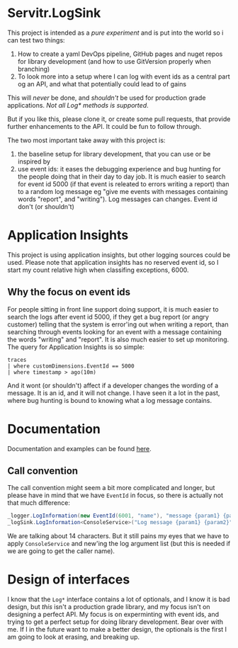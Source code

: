 # Servitr.LogSink
This project is intended as a _pure experiment_ and is put into the world so i can test two things:

1. How to create a yaml DevOps pipeline, GitHub pages and nuget repos for library development (and how to use GitVersion properly when branching)
2. To look more into a setup where I can log with event ids as a central part og an API, and what that potentially could lead to of gains

This will _never_ be done, and _shouldn't_ be used for production grade applications. _Not all Log* methods is supported_.

But if you like this, please clone it, or create some pull requests, that provide further enhancements to the API. It could be fun to follow through.

The two most important take away with this project is:

1. the baseline setup for library development, that you can use or be inspired by
2. use event ids: it eases the debugging experience and bug hunting for the people doing that in their day to day job. It is much easier to search for event id 5000 (if that event is releated to errors writing a report) than to a random log message eg "give me events with messages containing words "report", and "writing"). Log messages can changes. Event id don't (or shouldn't)

# Application Insights
This project is using application insights, but other logging sources could be used. Please note that application insights has no reserved event id, so I start my count relative high when classifing exceptions, 6000.

## Why the focus on event ids
For people sitting in front line support doing support, it is much easier to search the logs after event id 5000, if they get a bug report (or angry customer) telling that the system is error'ing out when writing a report, than searching through events looking for an event with a message containing the words "writing" and "report". It is also much easier to set up monitoring. The query for Application Insights is so simple:

```kusto
traces 
| where customDimensions.EventId == 5000
| where timestamp > ago(10m)
```

And it wont (or shouldn't) affect if a developer changes the wording of a message. It is an id, and it will not change. I have seen it a lot in the past, where bug hunting is bound to knowing what a log message contains.

# Documentation
Documentation and examples can be found [here](https://logsink.servitr.io).

## Call convention
The call convention might seem a bit more complicated and longer, but please have in mind that we have `EventId` in focus, so there is actually not that much difference:

```csharp
_logger.LogInformation(new EventId(6001, "name"), "message {param1} {param2}", "this is parameter 1", "this is parameter 2");
_logSink.LogInformation<ConsoleService>("Log message {param1} {param2}", new string[] { "this is parameter 1", "this is parameter 2" }, 60);
```

We are talking about 14 characters. But it still pains my eyes that we have to apply `ConsoleService` and new'ing the log argument list (but this is needed if we are going to get the caller name).

# Design of interfaces
I know that the `Log*` interface contains a lot of optionals, and I know it is bad design, but _this_ isn't a production grade library, and my focus isn't on designing a perfect API. My focus is on experminting with event ids, and trying to get a perfect setup for doing library development. Bear over with me. If I in the future want to make a better design, the optionals is the first I am going to look at erasing, and breaking up.
